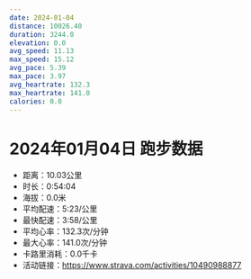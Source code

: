 ```yaml
---
date: 2024-01-04
distance: 10026.40
duration: 3244.0
elevation: 0.0
avg_speed: 11.13
max_speed: 15.12
avg_pace: 5.39
max_pace: 3.97
avg_heartrate: 132.3
max_heartrate: 141.0
calories: 0.0
---
```


# 2024年01月04日 跑步数据

- 距离：10.03公里
- 时长：0:54:04
- 海拔：0.0米
- 平均配速：5:23/公里
- 最快配速：3:58/公里
- 平均心率：132.3次/分钟
- 最大心率：141.0次/分钟
- 卡路里消耗：0.0千卡
- 活动链接：https://www.strava.com/activities/10490988877
